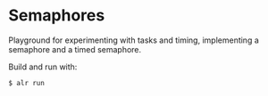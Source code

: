 # Semaphores

Playground for experimenting with tasks and timing, implementing a semaphore and a timed semaphore.

Build and run with:
```
$ alr run
```